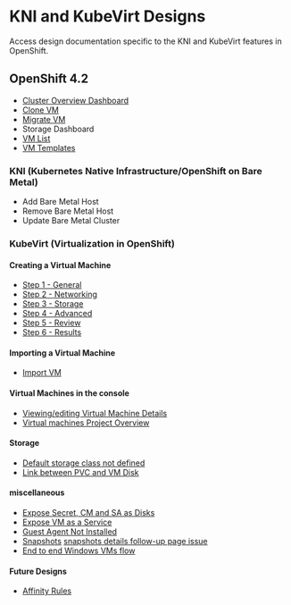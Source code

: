# KNI and KubeVirt Designs
Access design documentation specific to the KNI and KubeVirt features in OpenShift.

## OpenShift 4.2
- [Cluster Overview Dashboard](http://openshift.github.io/openshift-origin-design/web-console/knikubevirt/cluster-dashboard/cluster-dashboard)
- [Clone VM](http://openshift.github.io/openshift-origin-design/web-console/knikubevirt/clone-vm/clone-vm)
- [Migrate VM](http://openshift.github.io/openshift-origin-design/web-console/knikubevirt/migrate-vm/migrate-vm)
- Storage Dashboard
- [VM List](http://openshift.github.io/openshift-origin-design/web-console/knikubevirt/vm-list/vm-list)
- [VM Templates](http://openshift.github.io/openshift-origin-design/web-console/knikubevirt/vm-templates/vm-templates)

### KNI (Kubernetes Native Infrastructure/OpenShift on Bare Metal)

- Add Bare Metal Host
- Remove Bare Metal Host
- Update Bare Metal Cluster

### KubeVirt (Virtualization in OpenShift)
#### Creating a Virtual Machine
- [Step 1 - General](http://openshift.github.io/openshift-origin-design/web-console/knikubevirt/Create-vm/step-1-genaral/wizard-general)
- [Step 2 - Networking](http://openshift.github.io/openshift-origin-design/web-console/knikubevirt/Create-vm/step-2-networking/create-vm-networking)
- [Step 3 - Storage](http://openshift.github.io/openshift-origin-design/web-console/knikubevirt/Create-vm/step-3-storage/wizard-storage)
- [Step 4 - Advanced](http://openshift.github.io/openshift-origin-design/web-console/knikubevirt/Create-vm/step-4-advanced/wizard-advanced)
- [Step 5 - Review](http://openshift.github.io/openshift-origin-design/web-console/knikubevirt/Create-vm/step-5-review/wizard-review)
- [Step 6 - Results](http://openshift.github.io/openshift-origin-design/web-console/knikubevirt/Create-vm/step-6-results/wizard-results)

#### Importing a Virtual Machine
- [Import VM](http://openshift.github.io/openshift-origin-design/web-console/knikubevirt/import-vm/import-vm)

#### Virtual Machines in the console
- [Viewing/editing Virtual Machine Details](http://openshift.github.io/openshift-origin-design/web-console/knikubevirt/vm-details/vm-details)
- [Virtual machines Project Overview](http://openshift.github.io/openshift-origin-design/web-console/knikubevirt/openshift-vms-overview/openshift-vms-overview)


#### Storage
- [Default storage class not defined](http://openshift.github.io/openshift-origin-design/web-console/knikubevirt/NoStorageClassAvailable/NoStorageClassAvailable)
- [Link between PVC and VM Disk](http://openshift.github.io/openshift-origin-design/web-console/knikubevirt/link-between-PVC-VMdisk/link-between-PVC-VMdisk)


#### miscellaneous 
- [Expose Secret, CM and SA as Disks](http://openshift.github.io/openshift-origin-design/web-console/knikubevirt/expose-secret/expose-secret)
- [Expose VM as a Service](http://openshift.github.io/openshift-origin-design/web-console/knikubevirt/expose-vm-as-a-service/expose-vm-as-a-service)
- [Guest Agent Not Installed](http://openshift.github.io/openshift-origin-design/web-console/knikubevirt/guest-agent-not-installed/guest-agent-not-installed)
- [Snapshots](http://openshift.github.io/openshift-origin-design/web-console/knikubevirt/snapshots/snapshots) [snapshots details follow-up page issue](https://github.com/openshift/openshift-origin-design/issues/227)
- [End to end Windows VMs flow](http://openshift.github.io/openshift-origin-design/web-console/knikubevirt/windows-vms/windows-vms)

#### Future Designs
- [Affinity Rules](http://openshift.github.io/openshift-origin-design/web-console/knikubevirt/affinity/affinity)
